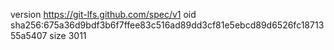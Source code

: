 version https://git-lfs.github.com/spec/v1
oid sha256:675a36d9bdf3b6f7ffee83c516ad89dd3cf81e5ebcd89d6526fc1871355a5407
size 3011
